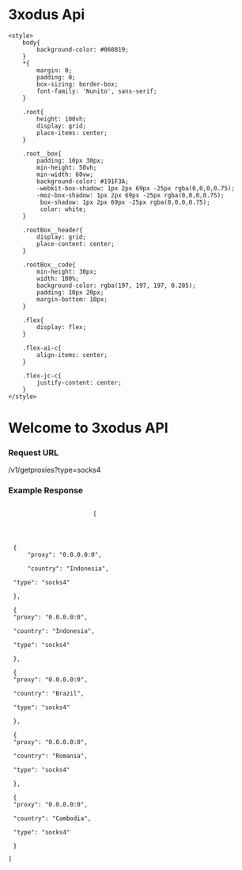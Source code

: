 # 3xodus Api

<!DOCTYPE html>
<html lang="en">
<head>
    <meta charset="UTF-8">
    <meta http-equiv="X-UA-Compatible" content="IE=edge">
    <meta name="viewport" content="width=device-width, initial-scale=1.0">
    <title>3xodus API</title>
    <link rel="preconnect" href="https://fonts.gstatic.com">
<link href="https://fonts.googleapis.com/css2?family=Nunito:wght@300;400;600;700&display=swap" rel="stylesheet">

    <style>
        body{
            background-color: #060819;
        }
        *{
            margin: 0;
            padding: 0;
            box-sizing: border-box;
            font-family: 'Nunito', sans-serif;
        }

        .root{
            height: 100vh;
            display: grid;
            place-items: center;
        }

        .root__box{
            padding: 10px 30px;
            min-height: 50vh;
            min-width: 60vw;
            background-color: #191F3A;
            -webkit-box-shadow: 1px 2px 69px -25px rgba(0,0,0,0.75);
            -moz-box-shadow: 1px 2px 69px -25px rgba(0,0,0,0.75);
             box-shadow: 1px 2px 69px -25px rgba(0,0,0,0.75);
             color: white;
        }

        .rootBox__header{
            display: grid;
            place-content: center;
        }

        .rootBox__code{
            min-height: 30px;
            width: 100%;
            background-color: rgba(197, 197, 197, 0.205);
            padding: 10px 20px;
            margin-bottom: 10px;
        }

        .flex{
            display: flex;
        }
        
        .flex-ai-c{
            align-items: center;
        }

        .flex-jc-c{
            justify-content: center;
        }
    </style>
</head>
<body>
    <main class="root">
        <div class="root__box">
            <div class="rootBox__header">
                <h1>Welcome to 3xodus API</h1>
            </div>
            <div class="rootBox__content">
                <h3 class="rootBox__contentHeader">
                    Request URL
                </h3>
                <div class="rootBox__code flex flex-ai-c">
                    /v1/getproxies?type=socks4
                </div>
                <h3 class="rootBox__contentHeader">
                    Example Response
                </h3>
                <div class="rootBox__code response-code ">
                    <code>
                        [<br/>
                        <p style="padding-left: 10px;">
{
    "proxy": "0.0.0.0:0",<br/>
    "country": "Indonesia",<br/>
"type": "socks4"<br/>
},<br/>
{
"proxy": "0.0.0.0:0",<br/>
"country": "Indonesia",<br/>
"type": "socks4"<br/>
},<br/>
{
"proxy": "0.0.0.0:0",<br/>
"country": "Brazil",<br/>
"type": "socks4"<br/>
},<br/>
{
"proxy": "0.0.0.0:0",<br/>
"country": "Romania",<br/>
"type": "socks4"<br/>
},<br/>
{
"proxy": "0.0.0.0:0",<br/>
"country": "Cambodia",<br/>
"type": "socks4"<br/>
}</p>]
                    </code>
                </div>
            </div>
        </div>
    </main>
</body>
</html>

